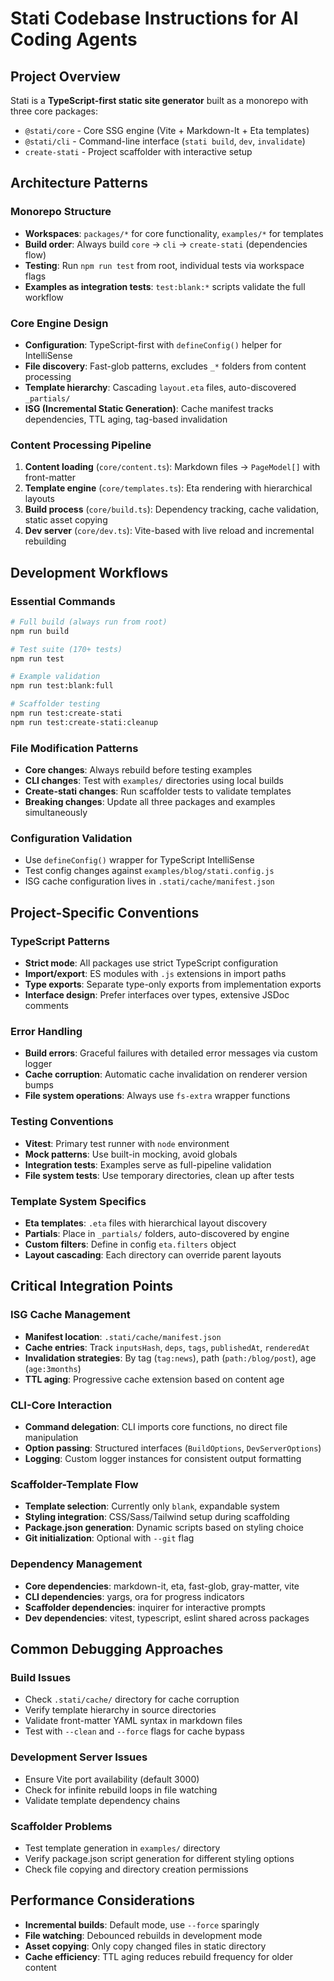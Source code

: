 # Stati Codebase Instructions for AI Coding Agents

## Project Overview

Stati is a **TypeScript-first static site generator** built as a monorepo with three core packages:

- `@stati/core` - Core SSG engine (Vite + Markdown-It + Eta templates)
- `@stati/cli` - Command-line interface (`stati build`, `dev`, `invalidate`)
- `create-stati` - Project scaffolder with interactive setup

## Architecture Patterns

### Monorepo Structure

- **Workspaces**: `packages/*` for core functionality, `examples/*` for templates
- **Build order**: Always build `core` → `cli` → `create-stati` (dependencies flow)
- **Testing**: Run `npm run test` from root, individual tests via workspace flags
- **Examples as integration tests**: `test:blank:*` scripts validate the full workflow

### Core Engine Design

- **Configuration**: TypeScript-first with `defineConfig()` helper for IntelliSense
- **File discovery**: Fast-glob patterns, excludes `_*` folders from content processing
- **Template hierarchy**: Cascading `layout.eta` files, auto-discovered `_partials/`
- **ISG (Incremental Static Generation)**: Cache manifest tracks dependencies, TTL aging, tag-based invalidation

### Content Processing Pipeline

1. **Content loading** (`core/content.ts`): Markdown files → `PageModel[]` with front-matter
2. **Template engine** (`core/templates.ts`): Eta rendering with hierarchical layouts
3. **Build process** (`core/build.ts`): Dependency tracking, cache validation, static asset copying
4. **Dev server** (`core/dev.ts`): Vite-based with live reload and incremental rebuilding

## Development Workflows

### Essential Commands

```bash
# Full build (always run from root)
npm run build

# Test suite (170+ tests)
npm run test

# Example validation
npm run test:blank:full

# Scaffolder testing
npm run test:create-stati
npm run test:create-stati:cleanup
```

### File Modification Patterns

- **Core changes**: Always rebuild before testing examples
- **CLI changes**: Test with `examples/` directories using local builds
- **Create-stati changes**: Run scaffolder tests to validate templates
- **Breaking changes**: Update all three packages and examples simultaneously

### Configuration Validation

- Use `defineConfig()` wrapper for TypeScript IntelliSense
- Test config changes against `examples/blog/stati.config.js`
- ISG cache configuration lives in `.stati/cache/manifest.json`

## Project-Specific Conventions

### TypeScript Patterns

- **Strict mode**: All packages use strict TypeScript configuration
- **Import/export**: ES modules with `.js` extensions in import paths
- **Type exports**: Separate type-only exports from implementation exports
- **Interface design**: Prefer interfaces over types, extensive JSDoc comments

### Error Handling

- **Build errors**: Graceful failures with detailed error messages via custom logger
- **Cache corruption**: Automatic cache invalidation on renderer version bumps
- **File system operations**: Always use `fs-extra` wrapper functions

### Testing Conventions

- **Vitest**: Primary test runner with `node` environment
- **Mock patterns**: Use built-in mocking, avoid globals
- **Integration tests**: Examples serve as full-pipeline validation
- **File system tests**: Use temporary directories, clean up after tests

### Template System Specifics

- **Eta templates**: `.eta` files with hierarchical layout discovery
- **Partials**: Place in `_partials/` folders, auto-discovered by engine
- **Custom filters**: Define in config `eta.filters` object
- **Layout cascading**: Each directory can override parent layouts

## Critical Integration Points

### ISG Cache Management

- **Manifest location**: `.stati/cache/manifest.json`
- **Cache entries**: Track `inputsHash`, `deps`, `tags`, `publishedAt`, `renderedAt`
- **Invalidation strategies**: By tag (`tag:news`), path (`path:/blog/post`), age (`age:3months`)
- **TTL aging**: Progressive cache extension based on content age

### CLI-Core Interaction

- **Command delegation**: CLI imports core functions, no direct file manipulation
- **Option passing**: Structured interfaces (`BuildOptions`, `DevServerOptions`)
- **Logging**: Custom logger instances for consistent output formatting

### Scaffolder-Template Flow

- **Template selection**: Currently only `blank`, expandable system
- **Styling integration**: CSS/Sass/Tailwind setup during scaffolding
- **Package.json generation**: Dynamic scripts based on styling choice
- **Git initialization**: Optional with `--git` flag

### Dependency Management

- **Core dependencies**: markdown-it, eta, fast-glob, gray-matter, vite
- **CLI dependencies**: yargs, ora for progress indicators
- **Scaffolder dependencies**: inquirer for interactive prompts
- **Dev dependencies**: vitest, typescript, eslint shared across packages

## Common Debugging Approaches

### Build Issues

- Check `.stati/cache/` directory for cache corruption
- Verify template hierarchy in source directories
- Validate front-matter YAML syntax in markdown files
- Test with `--clean` and `--force` flags for cache bypass

### Development Server Issues

- Ensure Vite port availability (default 3000)
- Check for infinite rebuild loops in file watching
- Validate template dependency chains

### Scaffolder Problems

- Test template generation in `examples/` directory
- Verify package.json script generation for different styling options
- Check file copying and directory creation permissions

## Performance Considerations

- **Incremental builds**: Default mode, use `--force` sparingly
- **File watching**: Debounced rebuilds in development mode
- **Asset copying**: Only copy changed files in static directory
- **Cache efficiency**: TTL aging reduces rebuild frequency for older content
